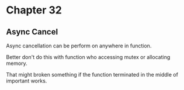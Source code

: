 # Chapter 32

## Async Cancel 

Async cancellation can be perform on anywhere in function.

Better don't do this with function who accessing mutex or allocating memory.

That might broken something if the function terminated in the middle of important works.

